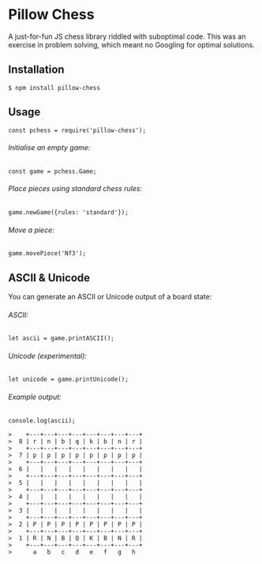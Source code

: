 # Pillow Chess

A just-for-fun JS chess library riddled with suboptimal code. This was an exercise in problem solving, which meant no Googling for optimal solutions.

## Installation

```
$ npm install pillow-chess
```

## Usage

```
const pchess = require('pillow-chess');
```

###### Initialise an empty game:
```
const game = pchess.Game;
```

###### Place pieces using standard chess rules:
```
game.newGame({rules: 'standard'});
```

###### Move a piece:
```
game.movePiece('Nf3');
```

## ASCII & Unicode

You can generate an ASCII or Unicode output of a board state:

###### ASCII:
```
let ascii = game.printASCII();
```

###### Unicode (experimental):
```
let unicode = game.printUnicode();
```

###### Example output:
```
console.log(ascii);

>    +---+---+---+---+---+---+---+---+
>  8 | r | n | b | q | k | b | n | r |
>    +---+---+---+---+---+---+---+---+
>  7 | p | p | p | p | p | p | p | p |
>    +---+---+---+---+---+---+---+---+
>  6 |   |   |   |   |   |   |   |   |
>    +---+---+---+---+---+---+---+---+
>  5 |   |   |   |   |   |   |   |   |
>    +---+---+---+---+---+---+---+---+
>  4 |   |   |   |   |   |   |   |   |
>    +---+---+---+---+---+---+---+---+
>  3 |   |   |   |   |   |   |   |   |
>    +---+---+---+---+---+---+---+---+
>  2 | P | P | P | P | P | P | P | P |
>    +---+---+---+---+---+---+---+---+
>  1 | R | N | B | Q | K | B | N | R |
>    +---+---+---+---+---+---+---+---+
>      a   b   c   d   e   f   g   h
```
